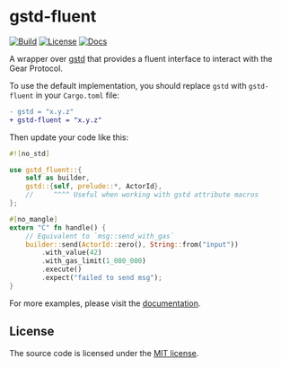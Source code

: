 # gstd-fluent

[![Build][build_badge]][build_href]
[![License][lic_badge]][lic_href]
[![Docs][docs_badge]][docs_href]

[build_badge]: https://img.shields.io/github/actions/workflow/status/gear-foundation/gstd-fluent/ci.yml?label=Build
[build_href]: https://github.com/gear-foundation/gstd-fluent/actions/workflows/ci.yml

[lic_badge]: https://img.shields.io/badge/License-MIT-success
[lic_href]: LICENSE

[docs_badge]: https://img.shields.io/badge/Docs-online-5023dd?logo=rust
[docs_href]: https://docs.rs/gstd-fluent/

A wrapper over [gstd](https://github.com/gear-tech/gear/tree/master/gstd)
that provides a fluent interface to interact with the Gear Protocol.

To use the default implementation, you should replace `gstd` with `gstd-fluent` in your `Cargo.toml` file:

```diff
- gstd = "x.y.z"
+ gstd-fluent = "x.y.z"
```

Then update your code like this:

```rust
#![no_std]

use gstd_fluent::{
    self as builder,
    gstd::{self, prelude::*, ActorId},
    //     ^^^^ Useful when working with gstd attribute macros
};

#[no_mangle]
extern "C" fn handle() {
    // Equivalent to `msg::send_with_gas`
    builder::send(ActorId::zero(), String::from("input"))
        .with_value(42)
        .with_gas_limit(1_000_000)
        .execute()
        .expect("failed to send msg");
}
```

For more examples, please visit the [documentation][docs_href].

## License

The source code is licensed under the [MIT license](LICENSE).
